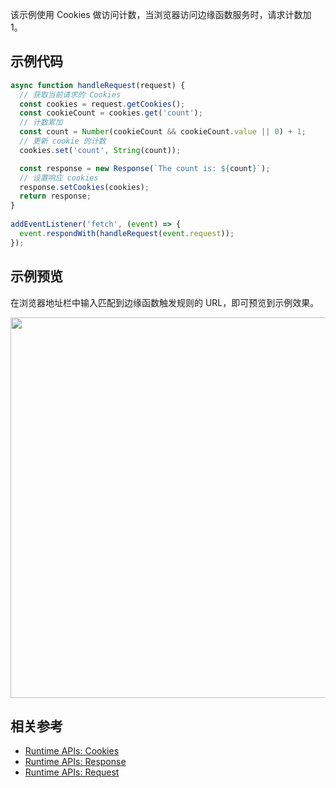 该示例使用 Cookies 做访问计数，当浏览器访问边缘函数服务时，请求计数加 1。

## 示例代码

```typescript
async function handleRequest(request) {
  // 获取当前请求的 Cookies 
  const cookies = request.getCookies();
  const cookieCount = cookies.get('count');
  // 计数累加
  const count = Number(cookieCount && cookieCount.value || 0) + 1;
  // 更新 cookie 的计数
  cookies.set('count', String(count));

  const response = new Response(`The count is: ${count}`);
  // 设置响应 cookies
  response.setCookies(cookies);
  return response;
}
  
addEventListener('fetch', (event) => {
  event.respondWith(handleRequest(event.request));
});
```

## 示例预览

在浏览器地址栏中输入匹配到边缘函数触发规则的 URL，即可预览到示例效果。

<img src="https://user-images.githubusercontent.com/117053395/207915886-87f33402-7ce9-4ce0-b6d0-19ae17b9b045.png" width=609px>

## 相关参考
- [Runtime APIs: Cookies](https://cloud.tencent.com/document/product/1552/83932)
- [Runtime APIs: Response](https://cloud.tencent.com/document/product/1552/81917)
- [Runtime APIs: Request](https://cloud.tencent.com/document/product/1552/81902)
